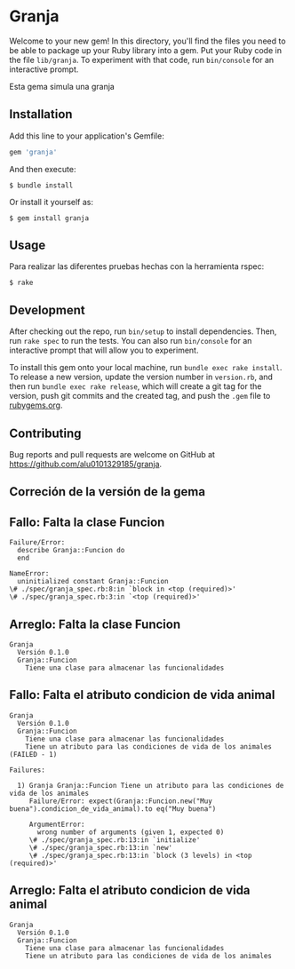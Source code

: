 # Granja

Welcome to your new gem! In this directory, you'll find the files you need to be able to package up your Ruby library into a gem. Put your Ruby code in the file `lib/granja`. To experiment with that code, run `bin/console` for an interactive prompt.

Esta gema simula una granja

## Installation

Add this line to your application's Gemfile:

```ruby
gem 'granja'
```

And then execute:

    $ bundle install

Or install it yourself as:

    $ gem install granja

## Usage

Para realizar las diferentes pruebas hechas con la herramienta rspec:
```
$ rake
```

## Development

After checking out the repo, run `bin/setup` to install dependencies. Then, run `rake spec` to run the tests. You can also run `bin/console` for an interactive prompt that will allow you to experiment.

To install this gem onto your local machine, run `bundle exec rake install`. To release a new version, update the version number in `version.rb`, and then run `bundle exec rake release`, which will create a git tag for the version, push git commits and the created tag, and push the `.gem` file to [rubygems.org](https://rubygems.org).

## Contributing

Bug reports and pull requests are welcome on GitHub at https://github.com/alu0101329185/granja.

## Correción de la versión de la gema

## Fallo: Falta la clase Funcion
```
Failure/Error:
  describe Granja::Funcion do
  end

NameError:
  uninitialized constant Granja::Funcion
\# ./spec/granja_spec.rb:8:in `block in <top (required)>'
\# ./spec/granja_spec.rb:3:in `<top (required)>'
```

## Arreglo: Falta la clase Funcion
```
Granja
  Versión 0.1.0
  Granja::Funcion
    Tiene una clase para almacenar las funcionalidades
```

## Fallo: Falta el atributo condicion de vida animal
```
Granja
  Versión 0.1.0
  Granja::Funcion
    Tiene una clase para almacenar las funcionalidades
    Tiene un atributo para las condiciones de vida de los animales (FAILED - 1)

Failures:

  1) Granja Granja::Funcion Tiene un atributo para las condiciones de vida de los animales
     Failure/Error: expect(Granja::Funcion.new("Muy buena").condicion_de_vida_animal).to eq("Muy buena")
     
     ArgumentError:
       wrong number of arguments (given 1, expected 0)
     \# ./spec/granja_spec.rb:13:in `initialize'
     \# ./spec/granja_spec.rb:13:in `new'
     \# ./spec/granja_spec.rb:13:in `block (3 levels) in <top (required)>'
```

## Arreglo: Falta el atributo condicion de vida animal
```
Granja
  Versión 0.1.0
  Granja::Funcion
    Tiene una clase para almacenar las funcionalidades
    Tiene un atributo para las condiciones de vida de los animales
```
